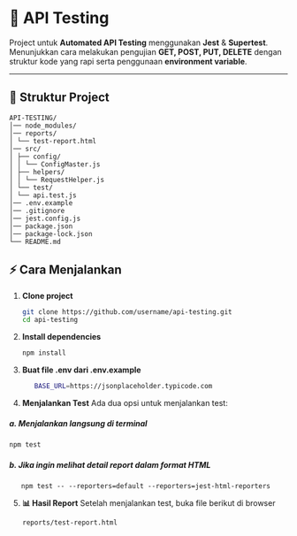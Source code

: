 # 🚀 API Testing

Project untuk **Automated API Testing** menggunakan **Jest** & **Supertest**.  
Menunjukkan cara melakukan pengujian **GET, POST, PUT, DELETE** dengan struktur kode yang rapi serta penggunaan **environment variable**.

---

## 📂 Struktur Project
```
API-TESTING/
│── node_modules/
│── reports/ 
│ └── test-report.html
│── src/
│ ├── config/
│ │ └── ConfigMaster.js 
│ ├── helpers/
│ │ └── RequestHelper.js
│ └── test/
│ └── api.test.js
│── .env.example
│── .gitignore
│── jest.config.js
│── package.json
│── package-lock.json
└── README.md
```

## ⚡ Cara Menjalankan

1. **Clone project**
   ```bash
   git clone https://github.com/username/api-testing.git
   cd api-testing
2. **Install dependencies**
   ```bash
   npm install
3. **Buat file .env dari .env.example**
    ```bash
       BASE_URL=https://jsonplaceholder.typicode.com
4. **Menjalankan Test**
   Ada dua opsi untuk menjalankan test:
##### a. Menjalankan langsung di terminal
```bash
npm test
```
##### b. Jika ingin melihat detail report dalam format HTML
       npm test -- --reporters=default --reporters=jest-html-reporters
   
5. **📊 Hasil Report**
      Setelah menjalankan test, buka file berikut di browser
   ```bash
   reports/test-report.html

